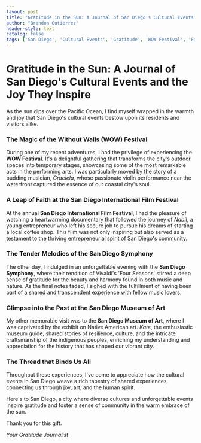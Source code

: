 ```yaml
---
layout: post
title: "Gratitude in the Sun: A Journal of San Diego's Cultural Events and the Joy They Inspire"
author: "Brandon Gutierrez"
header-style: text
catalog: false
tags: ['San Diego', 'Cultural Events', 'Gratitude', 'WOW Festival', 'Film Festival', 'Symphony', 'Museum', 'Community', 'Creativity', 'Entrepreneurship', 'Art', 'Music']
---
```


# Gratitude in the Sun: A Journal of San Diego's Cultural Events and the Joy They Inspire

As the sun dips over the Pacific Ocean, I find myself wrapped in the warmth and joy that San Diego's cultural events bestow upon its residents and visitors alike. 

### The Magic of the Without Walls (WOW) Festival

During one of my recent adventures, I had the privilege of experiencing the **WOW Festival**. It's a delightful gathering that transforms the city's outdoor spaces into temporary stages, showcasing some of the most remarkable acts in the performing arts. I was particularly moved by the story of a budding musician, *Graciela*, whose passionate violin performance near the waterfront captured the essence of our coastal city's soul. 

### A Leap of Faith at the San Diego International Film Festival

At the annual **San Diego International Film Festival**, I had the pleasure of watching a heartwarming documentary that followed the journey of *Nabil*, a young entrepreneur who left his secure job to pursue his dreams of starting a local coffee shop. This film was not only inspiring but also served as a testament to the thriving entrepreneurial spirit of San Diego's community.

### The Tender Melodies of the San Diego Symphony

The other day, I indulged in an unforgettable evening with the **San Diego Symphony**, where their rendition of Vivaldi's 'Four Seasons' stirred a deep sense of gratitude for the beauty and harmony found in both music and nature. As the final notes faded, I sighed with the fulfillment of having been part of a shared and transcendent experience with fellow music lovers.

### Glimpse into the Past at the San Diego Museum of Art

My other memorable visit was to the **San Diego Museum of Art**, where I was captivated by the exhibit on Native American art. *Kate*, the enthusiastic museum guide, shared stories of resilience, culture, and the intricate craftsmanship of the indigenous peoples, enriching my understanding and appreciation for the history that has shaped our vibrant city.

### The Thread that Binds Us All

Throughout these experiences, I've come to appreciate how the cultural events in San Diego weave a rich tapestry of shared experiences, connecting us through joy, art, and the human spirit.

Here's to San Diego, a city where diverse cultures and unforgettable events inspire gratitude and foster a sense of community in the warm embrace of the sun.

Thank you for this gift.

_Your Gratitude Journalist_
